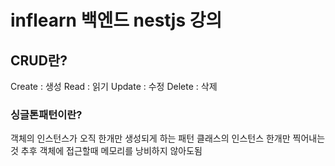 # inflearn 백엔드 nestjs 강의

## CRUD란?

Create : 생성
Read : 읽기
Update : 수정
Delete : 삭제

### 싱글톤패턴이란?

객체의 인스턴스가 오직 한개만 생성되게 하는 패턴
클래스의 인스턴스 한개만 찍어내는 것
추후 객체에 접근할때 메모리를 낭비하지 않아도됨

